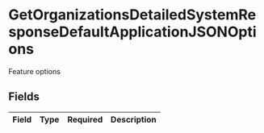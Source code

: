 # GetOrganizationsDetailedSystemResponseDefaultApplicationJSONOptions

Feature options


## Fields

| Field       | Type        | Required    | Description |
| ----------- | ----------- | ----------- | ----------- |